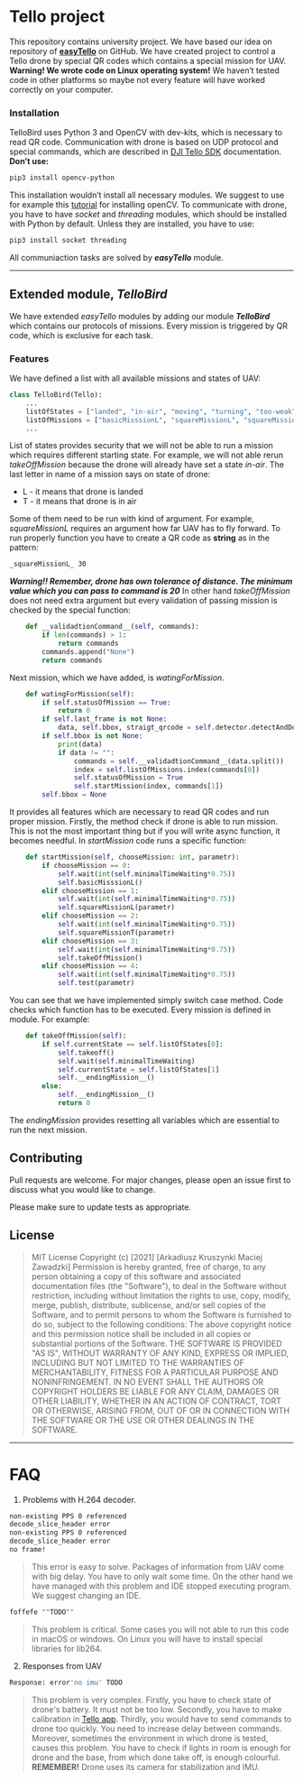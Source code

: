 # Tello project
This repository contains university project. We have based our idea on repository of **[easyTello](https://github.com/Virodroid/easyTello)** on GitHub. We have created project to control a Tello drone by special QR codes which contains a special mission for UAV. **Warning! We wrote code on Linux operating system!** We haven’t tested code in other platforms so maybe not every feature will have worked correctly on your computer.
### Installation
TelloBird uses Python 3 and OpenCV with dev-kits, which is necessary to read QR code. Communication with drone is based on UDP protocol and special commands, which are described in [DJI Tello SDK](https://dl-cdn.ryzerobotics.com/downloads/Tello/Tello%20SDK%202.0%20User%20Guide.pdf) documentation.
**Don’t use:**
```bash
pip3 install opencv-python
```
This installation wouldn’t install all necessary modules. We suggest to use for example this [tutorial](https://www.pyimagesearch.com/2018/05/28/ubuntu-18-04-how-to-install-opencv/) for installing openCV.
To communicate with drone, you have to have _socket_ and _threading_ modules, which should be installed with Python by default. Unless they are installed, you have to use:
```bash
pip3 install socket threading
```
All communiaction tasks are solved by ***easyTello*** module.
***

## Extended module, _TelloBird_
We have extended _easyTello_ modules by adding our module ***TelloBird*** which contains our protocols of missions. Every mission is triggered by QR code, which is exclusive for each task. 

### Features
We have defined a list with all available missions and states of UAV:
```python
class TelloBird(Tello):
    ...
    listOfStates = ["landed", "in-air", "moving", "turning", "too-weak"]
    listOfMissions = ["basicMisssionL", "squareMissionL", "squareMissionT", "takeOffMission","test"]
    ...
```
List of states provides security that we will not be able to run a mission which requires different starting state. For example, we will not able rerun _takeOffMission_ because the drone will already have set a state _in-air_. The last letter in name of a mission says on state of drone:
- L - it means that drone is landed
- T - it means that drone is in air

Some of them need to be run with kind of argument. For example, _squareMissionL_ requires an argument how far UAV has to fly forward. To run properly function you have to create a QR code as **string** as in the pattern: 
```bash
_squareMissionL_ 30
```
***Warning!! Remember, drone has own tolerance of distance. The minimum value which you can pass to command is 20***
In other hand _takeOffMission_ does not need extra argument but every validation of passing mission is checked by the special function:
```python
    def __validadtionCommand__(self, commands):
        if len(commands) > 1:
            return commands
        commands.append("None")
        return commands
```
Next mission, which we have added, is _watingForMission_. 
```python
    def watingForMission(self):
        if self.statusOfMission == True:
            return 0
        if self.last_frame is not None:
            data, self.bbox, straigt_qrcode = self.detector.detectAndDecode(self.last_frame)
        if self.bbox is not None:
            print(data)
            if data != "":
                commands = self.__validadtionCommand__(data.split())
                index = self.listOfMissions.index(commands[0])
                self.statusOfMission = True
                self.startMission(index, commands[1])
        self.bbox = None
```
It provides all features which are necessary to read QR codes and run proper mission. Firstly, the method check if drone is able to run mission. This is not the most important thing but if you will write async function, it becomes needful. In _startMission_ code runs a specific function:
```python
    def startMission(self, chooseMission: int, parametr):
        if chooseMission == 0:
            self.wait(int(self.minimalTimeWaiting*0.75))
            self.basicMisssionL()
        elif chooseMission == 1:
            self.wait(int(self.minimalTimeWaiting*0.75))
            self.squareMissionL(parametr)
        elif chooseMission == 2:
            self.wait(int(self.minimalTimeWaiting*0.75))
            self.squareMissionT(parametr)
        elif chooseMission == 3:
            self.wait(int(self.minimalTimeWaiting*0.75))
            self.takeOffMission()
        elif chooseMission == 4:
            self.wait(int(self.minimalTimeWaiting*0.75))
            self.test(parametr)
```
You can see that we have implemented simply switch case method. Code checks which function has to be executed. Every mission is defined in module. For example:
```python
    def takeOffMission(self):
        if self.currentState == self.listOfStates[0]:
            self.takeoff()
            self.wait(self.minimalTimeWaiting)
            self.currentState = self.listOfStates[1]
            self.__endingMission__()
        else:
            self.__endingMission__()
            return 0
```
The _endingMission_ provides resetting all variables which are essential to run the next mission.


## Contributing
Pull requests are welcome. For major changes, please open an issue first to discuss what you would like to change.

Please make sure to update tests as appropriate.

## License
> MIT License
Copyright (c) [2021] [Arkadiusz Kruszynki Maciej Zawadzki]
Permission is hereby granted, free of charge, to any person obtaining a copy
of this software and associated documentation files (the "Software"), to deal
in the Software without restriction, including without limitation the rights
to use, copy, modify, merge, publish, distribute, sublicense, and/or sell
copies of the Software, and to permit persons to whom the Software is
furnished to do so, subject to the following conditions:
The above copyright notice and this permission notice shall be included in all
copies or substantial portions of the Software.
THE SOFTWARE IS PROVIDED "AS IS", WITHOUT WARRANTY OF ANY KIND, EXPRESS OR
IMPLIED, INCLUDING BUT NOT LIMITED TO THE WARRANTIES OF MERCHANTABILITY,
FITNESS FOR A PARTICULAR PURPOSE AND NONINFRINGEMENT. IN NO EVENT SHALL THE
AUTHORS OR COPYRIGHT HOLDERS BE LIABLE FOR ANY CLAIM, DAMAGES OR OTHER
LIABILITY, WHETHER IN AN ACTION OF CONTRACT, TORT OR OTHERWISE, ARISING FROM,
OUT OF OR IN CONNECTION WITH THE SOFTWARE OR THE USE OR OTHER DEALINGS IN THE
SOFTWARE.



***
# FAQ
1. Problems with H.264 decoder.
```bash
non-existing PPS 0 referenced
decode_slice_header error
non-existing PPS 0 referenced
decode_slice_header error
no frame!
```
> This error is easy to solve. Packages of information from UAV come with big delay. You have to only wait some time. On the other hand we have managed with this problem and IDE stopped executing program. We suggest changing an IDE. 
```bash
foffefe ""TODO""
```
> This problem is critical. Some cases you will not able to run this code in macOS or windows. On Linux you will have to install special libraries for lib264.

2. Responses from UAV
```bash
Response: error'no imu' TODO
```
> This problem is very complex. Firstly, you have to check state of drone's battery. It must not be too low. Secondly, you have to make calibration in [Tello app](https://play.google.com/store/apps/details?id=com.ryzerobotics.tello&hl=pl&gl=US). Thirdly, you would have to send commands to drone too quickly. You need to increase delay between commands. Moreover, sometimes the environment in which drone is tested, causes this problem. You have to check if lights in room is enough for drone and the base, from which done take off, is enough colourful. **REMEMBER!** Drone uses its camera for stabilization and IMU.
